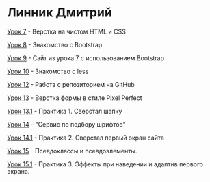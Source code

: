 # Линник Дмитрий

[Урок 7](https://linnikdmitry.github.io/lesson_7/ "") - Верстка на чистом HTML и CSS

[Урок 8](https://linnikdmitry.github.io/lesson_8/ "") - Знакомство с Bootstrap

[Урок 9](https://linnikdmitry.github.io/lesson_9/ "") - Сайт из урока 7 с использованием Bootstrap

[Урок 10](https://linnikdmitry.github.io/lesson_10/main.less "") - Знакомство с less

[Урок 12](https://linnikdmitry.github.io/ "") - Работа с репозиторием на GitHub

[Урок 13](https://linnikdmitry.github.io/lesson_13/ "") - Верстка формы в стиле Pixel Perfect

[Урок 13.1](https://linnikdmitry.github.io/lesson_13.1/ "") - Практика 1. Сверстал шапку

[Урок 14](https://linnikdmitry.github.io/lesson_14/ "") - "Сервис по подбору шрифтов"

[Урок 14.1](https://linnikdmitry.github.io/lesson_14.1/ "") - Практика 2. Сверстал первый экран сайта

[Урок 15](https://linnikdmitry.github.io/lesson_15/ "") - Псевдоклассы и псевдоэлементы.

[Урок 15.1](https://linnikdmitry.github.io/lesson_15.1/ "") - Практика 3. Эффекты при наведении и адаптив первого экрана.
